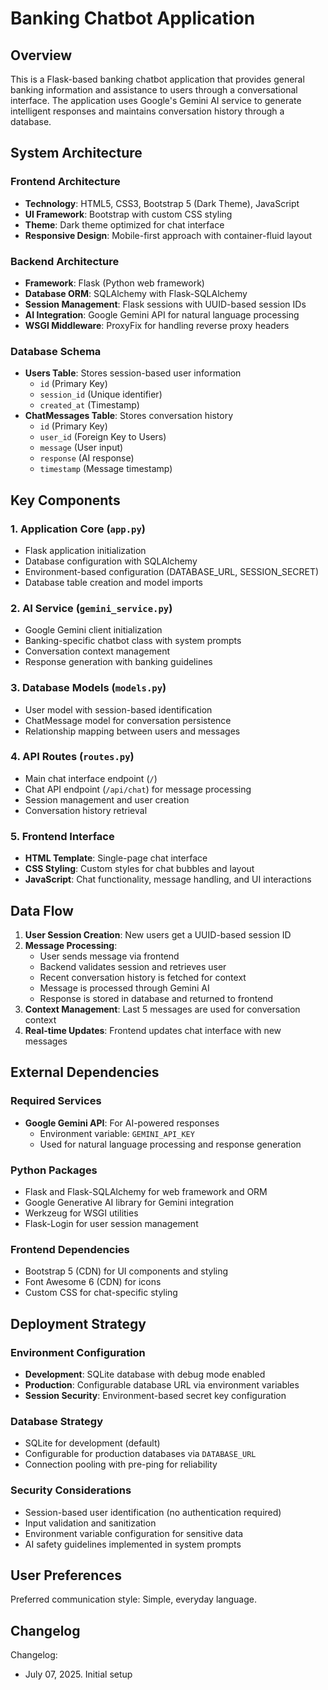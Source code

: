 # Banking Chatbot Application

## Overview

This is a Flask-based banking chatbot application that provides general banking information and assistance to users through a conversational interface. The application uses Google's Gemini AI service to generate intelligent responses and maintains conversation history through a database.

## System Architecture

### Frontend Architecture
- **Technology**: HTML5, CSS3, Bootstrap 5 (Dark Theme), JavaScript
- **UI Framework**: Bootstrap with custom CSS styling
- **Theme**: Dark theme optimized for chat interface
- **Responsive Design**: Mobile-first approach with container-fluid layout

### Backend Architecture
- **Framework**: Flask (Python web framework)
- **Database ORM**: SQLAlchemy with Flask-SQLAlchemy
- **Session Management**: Flask sessions with UUID-based session IDs
- **AI Integration**: Google Gemini API for natural language processing
- **WSGI Middleware**: ProxyFix for handling reverse proxy headers

### Database Schema
- **Users Table**: Stores session-based user information
  - `id` (Primary Key)
  - `session_id` (Unique identifier)
  - `created_at` (Timestamp)
- **ChatMessages Table**: Stores conversation history
  - `id` (Primary Key)
  - `user_id` (Foreign Key to Users)
  - `message` (User input)
  - `response` (AI response)
  - `timestamp` (Message timestamp)

## Key Components

### 1. Application Core (`app.py`)
- Flask application initialization
- Database configuration with SQLAlchemy
- Environment-based configuration (DATABASE_URL, SESSION_SECRET)
- Database table creation and model imports

### 2. AI Service (`gemini_service.py`)
- Google Gemini client initialization
- Banking-specific chatbot class with system prompts
- Conversation context management
- Response generation with banking guidelines

### 3. Database Models (`models.py`)
- User model with session-based identification
- ChatMessage model for conversation persistence
- Relationship mapping between users and messages

### 4. API Routes (`routes.py`)
- Main chat interface endpoint (`/`)
- Chat API endpoint (`/api/chat`) for message processing
- Session management and user creation
- Conversation history retrieval

### 5. Frontend Interface
- **HTML Template**: Single-page chat interface
- **CSS Styling**: Custom styles for chat bubbles and layout
- **JavaScript**: Chat functionality, message handling, and UI interactions

## Data Flow

1. **User Session Creation**: New users get a UUID-based session ID
2. **Message Processing**: 
   - User sends message via frontend
   - Backend validates session and retrieves user
   - Recent conversation history is fetched for context
   - Message is processed through Gemini AI
   - Response is stored in database and returned to frontend
3. **Context Management**: Last 5 messages are used for conversation context
4. **Real-time Updates**: Frontend updates chat interface with new messages

## External Dependencies

### Required Services
- **Google Gemini API**: For AI-powered responses
  - Environment variable: `GEMINI_API_KEY`
  - Used for natural language processing and response generation

### Python Packages
- Flask and Flask-SQLAlchemy for web framework and ORM
- Google Generative AI library for Gemini integration
- Werkzeug for WSGI utilities
- Flask-Login for user session management

### Frontend Dependencies
- Bootstrap 5 (CDN) for UI components and styling
- Font Awesome 6 (CDN) for icons
- Custom CSS for chat-specific styling

## Deployment Strategy

### Environment Configuration
- **Development**: SQLite database with debug mode enabled
- **Production**: Configurable database URL via environment variables
- **Session Security**: Environment-based secret key configuration

### Database Strategy
- SQLite for development (default)
- Configurable for production databases via `DATABASE_URL`
- Connection pooling with pre-ping for reliability

### Security Considerations
- Session-based user identification (no authentication required)
- Input validation and sanitization
- Environment variable configuration for sensitive data
- AI safety guidelines implemented in system prompts

## User Preferences

Preferred communication style: Simple, everyday language.

## Changelog

Changelog:
- July 07, 2025. Initial setup